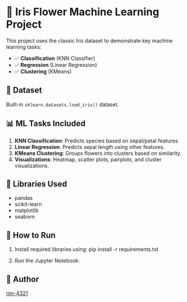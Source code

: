 # 🌸 Iris Flower Machine Learning Project

This project uses the classic Iris dataset to demonstrate key machine learning tasks:

- ✅ **Classification** (KNN Classifier)
- ✅ **Regression** (Linear Regression)
- ✅ **Clustering** (KMeans)

## 📁 Dataset

Built-in `sklearn.datasets.load_iris()` dataset.

## 📊 ML Tasks Included

1. **KNN Classification**: Predicts species based on sepal/petal features.
2. **Linear Regression**: Predicts sepal length using other features.
3. **KMeans Clustering**: Groups flowers into clusters based on similarity.
4. **Visualizations**: Heatmap, scatter plots, pairplots, and cluster visualizations.

## 🧠 Libraries Used

- pandas  
- scikit-learn  
- matplotlib  
- seaborn

## 🚀 How to Run

1. Install required libraries using:
pip install -r requirements.txt

2. Run the Jupyter Notebook:
## 📝 Author  
[rim-4321](https://github.com/rim-4321)

